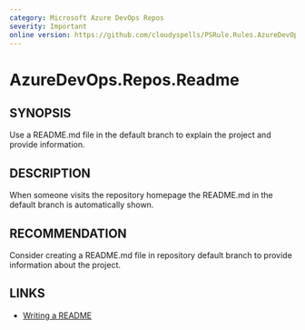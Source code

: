 ```yaml
---
category: Microsoft Azure DevOps Repos
severity: Important
online version: https://github.com/cloudyspells/PSRule.Rules.AzureDevOps/blob/main/src/PSRule.Rules.AzureDevOps/en-US/AzureDevOps.Repos.Readme.md
---
```


# AzureDevOps.Repos.Readme

## SYNOPSIS

Use a README.md file in the default branch to explain the project and provide
information.

## DESCRIPTION

When someone visits the repository homepage the README.md in the default branch
is automatically shown.

## RECOMMENDATION

Consider creating a README.md file in repository default branch to provide
information about the project.

## LINKS

- [Writing a README](https://opensource.guide/starting-a-project/#writing-a-readme)
